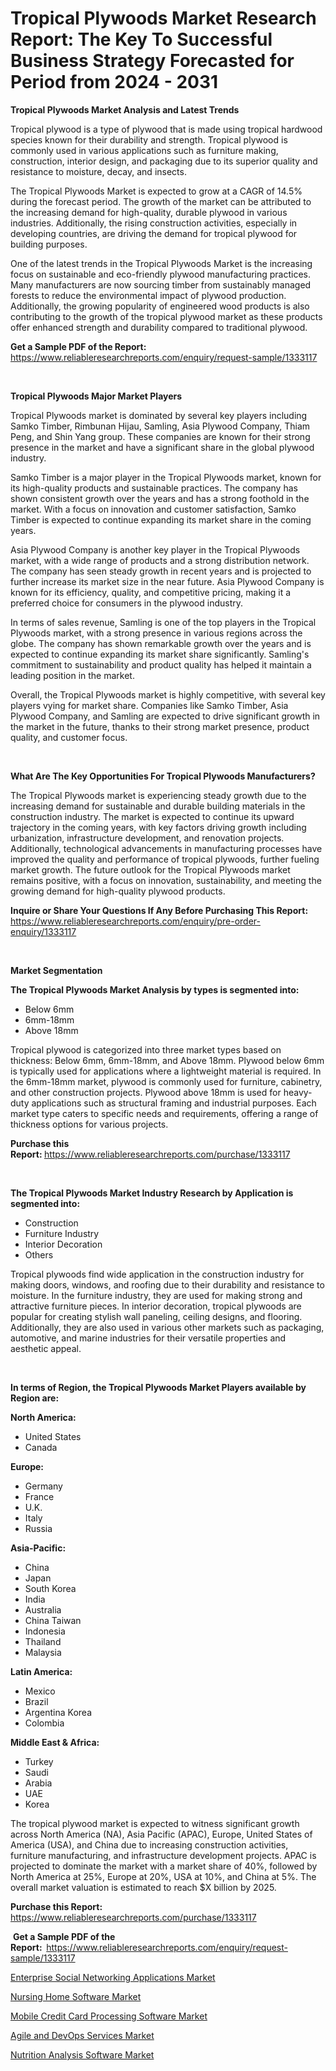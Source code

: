 <p><h1>Tropical Plywoods Market Research Report: The Key To Successful Business Strategy Forecasted for Period from 2024 - 2031</h1></p><p><strong>Tropical Plywoods Market Analysis and Latest Trends</strong></p>
<p><p>Tropical plywood is a type of plywood that is made using tropical hardwood species known for their durability and strength. Tropical plywood is commonly used in various applications such as furniture making, construction, interior design, and packaging due to its superior quality and resistance to moisture, decay, and insects.</p><p>The Tropical Plywoods Market is expected to grow at a CAGR of 14.5% during the forecast period. The growth of the market can be attributed to the increasing demand for high-quality, durable plywood in various industries. Additionally, the rising construction activities, especially in developing countries, are driving the demand for tropical plywood for building purposes.</p><p>One of the latest trends in the Tropical Plywoods Market is the increasing focus on sustainable and eco-friendly plywood manufacturing practices. Many manufacturers are now sourcing timber from sustainably managed forests to reduce the environmental impact of plywood production. Additionally, the growing popularity of engineered wood products is also contributing to the growth of the tropical plywood market as these products offer enhanced strength and durability compared to traditional plywood.</p></p>
<p><strong>Get a Sample PDF of the Report:&nbsp;</strong> <a href="https://www.reliableresearchreports.com/enquiry/request-sample/1333117">https://www.reliableresearchreports.com/enquiry/request-sample/1333117</a></p>
<p>&nbsp;</p>
<p><strong>Tropical Plywoods Major Market Players</strong></p>
<p><p>Tropical Plywoods market is dominated by several key players including Samko Timber, Rimbunan Hijau, Samling, Asia Plywood Company, Thiam Peng, and Shin Yang group. These companies are known for their strong presence in the market and have a significant share in the global plywood industry.</p><p>Samko Timber is a major player in the Tropical Plywoods market, known for its high-quality products and sustainable practices. The company has shown consistent growth over the years and has a strong foothold in the market. With a focus on innovation and customer satisfaction, Samko Timber is expected to continue expanding its market share in the coming years.</p><p>Asia Plywood Company is another key player in the Tropical Plywoods market, with a wide range of products and a strong distribution network. The company has seen steady growth in recent years and is projected to further increase its market size in the near future. Asia Plywood Company is known for its efficiency, quality, and competitive pricing, making it a preferred choice for consumers in the plywood industry.</p><p>In terms of sales revenue, Samling is one of the top players in the Tropical Plywoods market, with a strong presence in various regions across the globe. The company has shown remarkable growth over the years and is expected to continue expanding its market share significantly. Samling's commitment to sustainability and product quality has helped it maintain a leading position in the market.</p><p>Overall, the Tropical Plywoods market is highly competitive, with several key players vying for market share. Companies like Samko Timber, Asia Plywood Company, and Samling are expected to drive significant growth in the market in the future, thanks to their strong market presence, product quality, and customer focus.</p></p>
<p>&nbsp;</p>
<p><strong>What Are The Key Opportunities For Tropical Plywoods Manufacturers?</strong></p>
<p><p>The Tropical Plywoods market is experiencing steady growth due to the increasing demand for sustainable and durable building materials in the construction industry. The market is expected to continue its upward trajectory in the coming years, with key factors driving growth including urbanization, infrastructure development, and renovation projects. Additionally, technological advancements in manufacturing processes have improved the quality and performance of tropical plywoods, further fueling market growth. The future outlook for the Tropical Plywoods market remains positive, with a focus on innovation, sustainability, and meeting the growing demand for high-quality plywood products.</p></p>
<p><strong>Inquire or Share Your Questions If Any Before Purchasing This Report:</strong> <a href="https://www.reliableresearchreports.com/enquiry/pre-order-enquiry/1333117">https://www.reliableresearchreports.com/enquiry/pre-order-enquiry/1333117</a></p>
<p>&nbsp;</p>
<p><strong>Market Segmentation</strong></p>
<p><strong>The Tropical Plywoods Market Analysis by types is segmented into:</strong></p>
<p><ul><li>Below 6mm</li><li>6mm-18mm</li><li>Above 18mm</li></ul></p>
<p><p>Tropical plywood is categorized into three market types based on thickness: Below 6mm, 6mm-18mm, and Above 18mm. Plywood below 6mm is typically used for applications where a lightweight material is required. In the 6mm-18mm market, plywood is commonly used for furniture, cabinetry, and other construction projects. Plywood above 18mm is used for heavy-duty applications such as structural framing and industrial purposes. Each market type caters to specific needs and requirements, offering a range of thickness options for various projects.</p></p>
<p><strong>Purchase this Report:&nbsp;</strong><a href="https://www.reliableresearchreports.com/purchase/1333117">https://www.reliableresearchreports.com/purchase/1333117</a></p>
<p>&nbsp;</p>
<p><strong>The Tropical Plywoods Market Industry Research by Application is segmented into:</strong></p>
<p><ul><li>Construction</li><li>Furniture Industry</li><li>Interior Decoration</li><li>Others</li></ul></p>
<p><p>Tropical plywoods find wide application in the construction industry for making doors, windows, and roofing due to their durability and resistance to moisture. In the furniture industry, they are used for making strong and attractive furniture pieces. In interior decoration, tropical plywoods are popular for creating stylish wall paneling, ceiling designs, and flooring. Additionally, they are also used in various other markets such as packaging, automotive, and marine industries for their versatile properties and aesthetic appeal.</p></p>
<p>&nbsp;</p>
<p><strong>In terms of Region, the Tropical Plywoods Market Players available by Region are:</strong></p>
<p>
    <p> <strong> North America: </strong>
        <ul>
            <li>United States</li>
            <li>Canada</li>
        </ul>
        </p> 
    <p> <strong> Europe: </strong>
        <ul>
            <li>Germany</li>
            <li>France</li>
            <li>U.K.</li>
            <li>Italy</li>
            <li>Russia</li>
        </ul>
        </p> 
    <p> <strong> Asia-Pacific: </strong>
        <ul>
            <li>China</li>
            <li>Japan</li>
            <li>South Korea</li>
            <li>India</li>
            <li>Australia</li>
            <li>China Taiwan</li>
            <li>Indonesia</li>
            <li>Thailand</li>
            <li>Malaysia</li>
        </ul>
        </p> 
    <p> <strong> Latin America: </strong>
        <ul>
            <li>Mexico</li>
            <li>Brazil</li>
            <li>Argentina Korea</li>
            <li>Colombia</li>
        </ul>
        </p> 
    <p> <strong> Middle East & Africa: </strong>
        <ul>
            <li>Turkey</li>
            <li>Saudi</li>
            <li>Arabia</li>
            <li>UAE</li>
            <li>Korea</li>
        </ul>
    </p>
    </p>
<p><p>The tropical plywood market is expected to witness significant growth across North America (NA), Asia Pacific (APAC), Europe, United States of America (USA), and China due to increasing construction activities, furniture manufacturing, and infrastructure development projects. APAC is projected to dominate the market with a market share of 40%, followed by North America at 25%, Europe at 20%, USA at 10%, and China at 5%. The overall market valuation is estimated to reach $X billion by 2025.</p></p>
<p><strong>Purchase this Report: </strong><a href="https://www.reliableresearchreports.com/purchase/1333117">https://www.reliableresearchreports.com/purchase/1333117</a></p>
<p>&nbsp;<strong>Get a Sample PDF of the Report:&nbsp;&nbsp;</strong><a href="https://www.reliableresearchreports.com/enquiry/request-sample/1333117">https://www.reliableresearchreports.com/enquiry/request-sample/1333117</a></p>
<p><strong></strong></p>
<p><p><a href="https://medium.com/@jamesday5g/enterprise-social-networking-applications-market-analysis-its-cagr-market-segmentation-and-global-2050be8d8964">Enterprise Social Networking Applications Market</a></p><p><a href="https://medium.com/@myrticecole/nursing-home-software-nbsp-market-focuses-on-market-share-size-and-projected-forecast-till-2031-d86d7bf70173">Nursing Home Software Market</a></p><p><a href="https://medium.com/@marlonblick/mobile-credit-card-processing-software-market-share-evolution-and-market-growth-trends-2024-2031-0cceffe62c70">Mobile Credit Card Processing Software Market</a></p><p><a href="https://medium.com/@marlonblick/agile-and-devops-services-market-the-key-to-successful-business-strategy-forecast-till-2031-3e9224a2d421">Agile and DevOps Services Market</a></p><p><a href="https://medium.com/@myrticecole/nutrition-analysis-software-market-insight-market-trends-growth-forecasted-from-2024-to-2031-d1f5fbc5bafb">Nutrition Analysis Software Market</a></p></p>